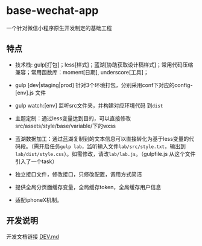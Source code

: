 # base-wechat-app

一个针对微信小程序原生开发制定的基础工程

## 特点

* 技术栈: gulp[打包]；less[样式]；蓝湖[协助获取设计稿样式]；常用代码压缩兼容；常用函数库：moment[日期], underscore[工具]；

* gulp [dev|staging|prod] 针对3个环境打包，分别采用conf下对应的config-[env].js 文件

* gulp watch:[env] 监听src文件夹，并构建对应环境代码 到`dist`

* 主题定制：通过less变量达到目的，可以直接修改src/assets/style/base/variable/下的wxss

* 蓝湖数据加工：通过蓝湖复制到的文本信息可以直接转化为基于less变量的代码段。（需开启任务`gulp lab`，监听输入文件`lab/src/style.txt`，输出到`lab/dist/style.css`）。如需修改，请改`lab/lab.js`。（gulpfile.js 从这个文件引入了一个task）

* 独立接口文件，修改接口，只修改配置，调用方式简洁

* 提供全局分页面缓存变量，全局缓存token，全局缓存用户信息

* 适配iphoneX机制。

## 开发说明

开发文档链接 [DEV.md](./DEV.md)